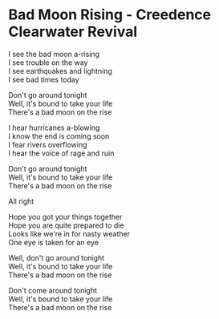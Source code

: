 # Bad Moon Rising - Creedence Clearwater Revival

I see the bad moon a-rising\
I see trouble on the way\
I see earthquakes and lightning\
I see bad times today

Don't go around tonight\
Well, it's bound to take your life\
There's a bad moon on the rise

I hear hurricanes a-blowing\
I know the end is coming soon\
I fear rivers overflowing\
I hear the voice of rage and ruin

Don't go around tonight\
Well, it's bound to take your life\
There's a bad moon on the rise

All right

Hope you got your things together\
Hope you are quite prepared to die\
Looks like we're in for nasty weather\
One eye is taken for an eye

Well, don't go around tonight\
Well, it's bound to take your life\
There's a bad moon on the rise

Don't come around tonight\
Well, it's bound to take your life\
There's a bad moon on the rise
